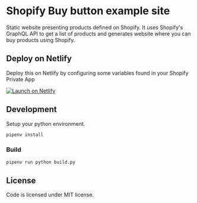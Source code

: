 # Shopify Buy button example site

Static website presenting products defined on Shopify. It uses Shopify's GraphQL API to get a list of products and generates website where you can buy products using Shopify.

## Deploy on Netlify

Deploy this on Netlify by configuring some variables found in your Shopify Private App

[![Launch on Netlify](https://www.netlify.com/img/deploy/button.svg)](https://app.netlify.com/start/deploy?repository=https://github.com/shoreline-chrism/shopify-buy-button)

## Development

Setup your python environment.

```sh
pipenv install
```

### Build

```sh
pipenv run python build.py
```

## License

Code is licensed under MIT license.
